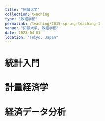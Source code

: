 ```yaml
---
title: "拓殖大学"
collection: teaching
type: "政経学部"
permalink: /teaching/2015-spring-teaching-1
venue: "拓殖大学, 政経学部"
date: 2023-04-01
location: "Tokyo, Japan"
---
```


統計入門
======

計量経済学
======

経済データ分析
======
